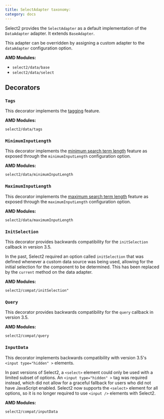 ```yaml
---
title: SelectAdapter taxonomy:
category: docs
---
```


Select2 provides the `SelectAdapter` as a default implementation of the `DataAdapter` adapter. It extends `BaseAdapter`.

This adapter can be overridden by assigning a custom adapter to the `dataAdapter` configuration option.

**AMD Modules:**

- `select2/data/base`
- `select2/data/select`

## Decorators

### `Tags`

This decorator implements the [tagging](/tagging) feature.

**AMD Modules:**

`select2/data/tags`

### `MinimumInputLength`

This decorator implements the [minimum search term length](/searching#minimum-search-term-length) feature as exposed
through the `minimumInputLength` configuration option.

**AMD Modules:**

`select2/data/minimumInputLength`

### `MaximumInputLength`

This decorator implements the [maximum search term length](/searching#maximum-search-term-length) feature as exposed
through the `maximumInputLength` configuration option.

**AMD Modules:**

`select2/data/maximumInputLength`

### `InitSelection`

This decorator provides backwards compatibility for the `initSelection` callback in version 3.5.

In the past, Select2 required an option called `initSelection` that was defined whenever a custom data source was being
used, allowing for the initial selection for the component to be determined. This has been replaced by the `current`
method on the data adapter.

**AMD Modules:**

`select2/compat/initSelection"`

### `Query`

This decorator provides backwards compatibility for the `query` callback in version 3.5.

**AMD Modules:**

`select2/compat/query`

### `InputData`

This decorator implements backwards compatibility with version 3.5's `<input type="hidden" >` elements.

In past versions of Select2, a `<select>` element could only be used with a limited subset of options.
An `<input type="hidden" >` tag was required instead, which did not allow for a graceful fallback for users who did not
have JavaScript enabled. Select2 now supports the `<select>` element for all options, so it is no longer required to
use `<input />` elements with Select2.

**AMD Modules:**

`select2/compat/inputData`
